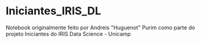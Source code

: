 # Iniciantes_IRIS_DL
Notebook originalmente feito por Andreis "Huguenot" Purim como parte do projeto Iniciantes do IRIS Data Science - Unicamp
